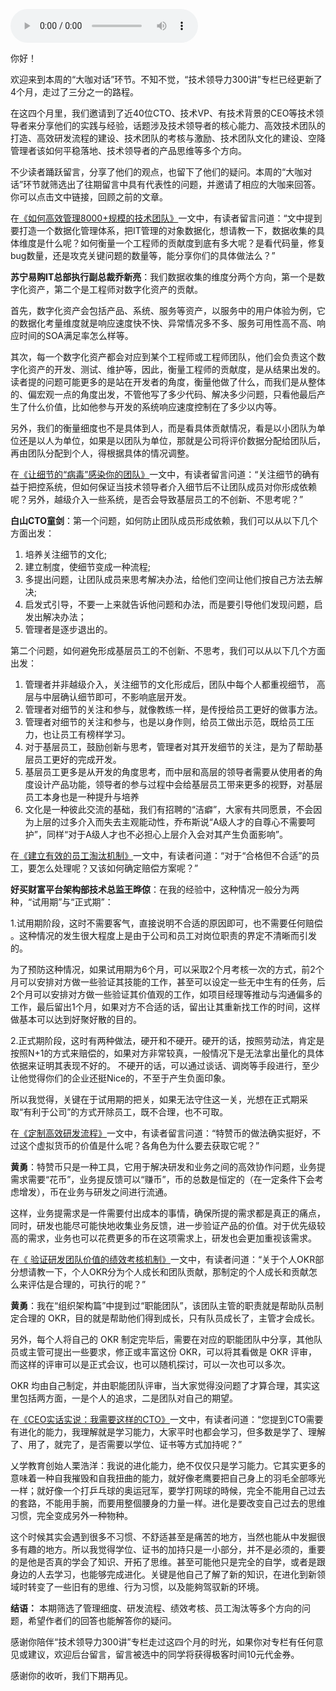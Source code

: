 <audio title="大咖对话 _ 以产生价值判断工程师贡献——读者留言精选" src="https://static001.geekbang.org/resource/audio/fc/ac/fc6f9d8121dd7d442301a725423e7dac.mp3" controls="controls"></audio> 
<p>你好！</p><p>欢迎来到本周的“大咖对话”环节。不知不觉，“技术领导力300讲”专栏已经更新了4个月，走过了三分之一的路程。</p><p>在这四个月里，我们邀请到了近40位CTO、技术VP、有技术背景的CEO等技术领导者来分享他们的实践与经验，话题涉及技术领导者的核心能力、高效技术团队的打造、高效研发流程的建设、技术团队的考核与激励、技术团队文化的建设、空降管理者该如何平稳落地、技术领导者的产品思维等多个方向。</p><p>不少读者踊跃留言，分享了他们的观点，也留下了他们的疑问。本周的“大咖对话”环节就筛选出了往期留言中具有代表性的问题，并邀请了相应的大咖来回答。你可以点击文中链接，回顾之前的文章。</p><p><span class="orange">在<a href="http://time.geekbang.org/column/article/9308">《如何高效管理8000+规模的技术团队》</a>一文中，有读者留言问道：“文中提到要打造一个数据化管理体系，把IT管理的对象数据化，想请教一下，数据收集的具体维度是什么呢？如何衡量一个工程师的贡献度到底有多大呢？是看代码量，修复bug数量，还是攻克关键问题的数量等，能分享你们的具体做法么？”</span></p><p><strong>苏宁易购IT总部执行副总裁乔新亮</strong>：我们数据收集的维度分两个方向，第一个是数字化资产，第二个是工程师对数字化资产的贡献。</p><p>首先，数字化资产会包括产品、系统、服务等资产，以服务中的用户体验为例，它的数据化考量维度就是响应速度快不快、异常情况多不多、服务可用性高不高、响应时间的SOA满足率怎么样等。</p><!-- [[[read_end]]] --><p>其次，每一个数字化资产都会对应到某个工程师或工程师团队，他们会负责这个数字化资产的开发、测试、维护等，因此，衡量工程师的贡献度，是从结果出发的。读者提的问题可能更多的是站在开发者的角度，衡量他做了什么，而我们是从整体的、偏宏观一点的角度出发，不管他写了多少代码、解决多少问题，只看他最后产生了什么价值，比如他参与开发的系统响应速度控制在了多少以内等。</p><p>另外，我们的衡量细度也不是具体到人，而是看具体贡献情况，看是以小团队为单位还是以人为单位，如果是以团队为单位，那就是公司将评价数据分配给团队后，再由团队分配到个人，得根据具体的情况调整。</p><p><span class="orange">在<a href="http://time.geekbang.org/column/article/8273">《让细节的“病毒”感染你的团队》</a>一文中，有读者留言问道：“关注细节的确有益于把控系统，但如何保证当技术领导者介入细节后不让团队成员对你形成依赖呢？另外，越级介入一些系统，是否会导致基层员工的不创新、不思考呢？”</span></p><p><strong>白山CTO童剑</strong>：第一个问题，如何防止团队成员形成依赖，我们可以从以下几个方面出发：</p><ol>
<li>培养关注细节的文化;</li>
<li>建立制度，使细节变成一种流程;</li>
<li>多提出问题，让团队成员来思考解决办法，给他们空间让他们按自己方法去解决;</li>
<li>启发式引导，不要一上来就告诉他问题和办法，而是要引导他们发现问题，启发出解决办法；</li>
<li>管理者是逐步退出的。</li>
</ol><p>第二个问题，如何避免形成基层员工的不创新、不思考，我们可以从以下几个方面出发：</p><ol>
<li>管理者并非越级介入，关注细节的文化形成后，团队中每个人都重视细节， 高层与中层确认细节即可，不影响底层开发。</li>
<li>管理者对细节的关注和参与，就像教练一样，是传授给员工更好的做事方法。</li>
<li>管理者对细节的关注和参与，也是以身作则，给员工做出示范，既给员工压力，也让员工有榜样学习。</li>
<li>对于基层员工，鼓励创新与思考，管理者对其开发细节的关注，是为了帮助基层员工更好的完成开发。</li>
<li>基层员工更多是从开发的角度思考，而中层和高层的领导者需要从使用者的角度设计产品功能，领导者的参与过程中会给基层员工带来更多的视野，对基层员工本身也是一种提升与培养</li>
<li>文化是一种彼此交流的基础，我们有招聘的“洁癖”，大家有共同愿景，不会因为上层的过多介入而失去主观能动性，乔布斯说“A级人才的自尊心不需要呵护”，同样“对于A级人才也不必担心上层介入会对其产生负面影响”。</li>
</ol><p><span class="orange">在<a href="http://time.geekbang.org/column/article/8240">《建立有效的员工淘汰机制》</a>一文中，有读者问道：“对于“合格但不合适”的员工，要怎么处理呢？又该如何确定赔偿方案呢？”</span></p><p><strong>好买财富平台架构部技术总监王晔倞</strong>：在我的经验中，这种情况一般分为两种，“试用期”与“正式期”：</p><p>1.试用期阶段，这时不需要客气，直接说明不合适的原因即可，也不需要任何赔偿 。这种情况的发生很大程度上是由于公司和员工对岗位职责的界定不清晰而引发的。</p><p>为了预防这种情况，如果试用期为6个月，可以采取2个月考核一次的方式，前2个月可以安排对方做一些验证其技能的工作，甚至可以设定一些无中生有的任务，后2个月可以安排对方做一些验证其价值观的工作，如项目经理等推动与沟通偏多的工作，最后留出1个月，如果对方不合适的话，留出让其重新找工作的时间，这样做基本可以达到好聚好散的目的。</p><p>2.正式期阶段，这时有两种做法，硬开和不硬开。硬开的话，按照劳动法，肯定是按照N+1的方式来赔偿的，如果对方非常较真，一般情况下是无法拿出量化的具体依据来证明其表现不好的。 不硬开的话，可以通过谈话、调岗等手段进行，至少让他觉得你们的企业还挺Nice的，不至于产生负面印象。</p><p>所以我觉得，关键在于试用期的把关，如果无法守住这一关，光想在正式期采取“有利于公司”的方式开除员工，既不合理，也不可取。</p><p><span class="orange">在<a href="http://time.geekbang.org/column/article/6976">《定制高效研发流程》</a>一文中，有读者留言问道：“特赞币的做法确实挺好，不过这个虚拟货币的价值是什么呢？各角色为什么要去获取它呢？”</span></p><p><strong>黄勇</strong>：特赞币只是一种工具，它用于解决研发和业务之间的高效协作问题，业务提需求需要“花币”，业务提反馈可以“赚币”，币的总数是恒定的（在一定条件下会考虑增发），币在业务与研发之间进行流通。</p><p>这样，业务提需求是一件需要付出成本的事情，确保所提的需求都是真正的痛点，同时，研发也能尽可能快地收集业务反馈，进一步验证产品的价值。对于优先级较高的需求，业务也可以花费更多的币在这项需求上，研发也会更加重视该需求。</p><p><span class="orange">在<a href="http://time.geekbang.org/column/article/7916">《&nbsp;验证研发团队价值的绩效考核机制》</a>一文中，有读者问道：“关于个人OKR部分想请教一下，个人OKR分为个人成长和团队贡献，那制定的个人成长和贡献怎么来评估是合理的，可执行的呢？”</span></p><p><strong>黄勇</strong>：我在“组织架构篇”中提到过“职能团队”，该团队主管的职责就是帮助队员制定合理的&nbsp;OKR，目的就是帮助他们得到成长，只有队员成长了，主管才会成长。</p><p>另外，每个人将自己的&nbsp;OKR&nbsp;制定完毕后，需要在对应的职能团队中分享，其他队员或主管可提出一些要求，修正或丰富这份&nbsp;OKR，可以将其看做是&nbsp;OKR&nbsp;评审，而这样的评审可以是正式会议，也可以随机探讨，可以一次也可以多次。</p><p>OKR&nbsp;均由自己制定，并由职能团队评审，当大家觉得没问题了才算合理，其实这里包括两方面，一是个人的追求，二是团队对自己的期望。</p><p><span class="orange">在<a href="http://time.geekbang.org/column/article/5975">《CEO实话实说：我需要这样的CTO》</a>一文中，有读者问道：“您提到CTO需要有进化的能力，我理解就是学习能力，大家平时也都会学习，但多数是学了、理解了、用了，就完了，是否需要以学位、证书等方式加持呢？”</span></p><p>乂学教育创始人栗浩洋：我说的进化能力，绝不仅仅只是学习能力。它其实更多的意味着一种自我摧毁和自我扭曲的能力，就好像老鹰要把自己身上的羽毛全部啄光一样；就好像一个打乒乓球的奥运冠军，要学打网球的時候，完全不能用自己过去的套路，不能用手腕，而要用整個腰身的力量一样。进化是要改变自己过去的思维习惯，完全变成另外一种物种。</p><p>这个时候其实会遇到很多不习惯、不舒适甚至是痛苦的地方，当然也能从中发掘很多有趣的地方。所以我觉得学位、证书的加持只是一小部分，并不是必须的，重要的是他是否真的学会了知识、开拓了思维。甚至可能他只是完全的自学，或者是跟身边的人去学习，也能够完成进化。关键是他自己了解了新的知识，在进化到新领域时转变了一些旧有的思维、行为习惯，以及能夠驾驭新的环境。</p><p><strong>结语：</strong> 本期筛选了管理细度、研发流程、绩效考核、员工淘汰等多个方向的问题，希望作者们的回答也能解答你的疑问。</p><p>感谢你陪伴“技术领导力300讲”专栏走过这四个月的时光，如果你对专栏有任何意见或建议，欢迎后台留言，留言被选中的同学将获得极客时间10元代金券。</p><p>感谢你的收听，我们下期再见。</p><p></p>